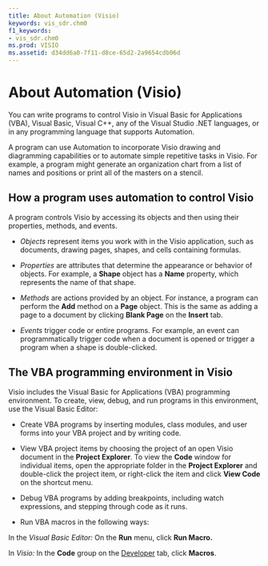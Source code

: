 ```yaml
---
title: About Automation (Visio)
keywords: vis_sdr.chm0
f1_keywords:
- vis_sdr.chm0
ms.prod: VISIO
ms.assetid: d34dd6a0-7f11-d8ce-65d2-2a9654cdb06d
---
```



# About Automation (Visio)

You can write programs to control Visio in Visual Basic for Applications (VBA), Visual Basic, Visual C++, any of the Visual Studio .NET languages, or in any programming language that supports Automation.

A program can use Automation to incorporate Visio drawing and diagramming capabilities or to automate simple repetitive tasks in Visio. For example, a program might generate an organization chart from a list of names and positions or print all of the masters on a stencil.

## How a program uses automation to control Visio

A program controls Visio by accessing its objects and then using their properties, methods, and events.


-  _Objects_ represent items you work with in the Visio application, such as documents, drawing pages, shapes, and cells containing formulas.
    
-  _Properties_ are attributes that determine the appearance or behavior of objects. For example, a **Shape** object has a **Name** property, which represents the name of that shape.
    
-  _Methods_ are actions provided by an object. For instance, a program can perform the **Add** method on a **Page** object. This is the same as adding a page to a document by clicking **Blank Page** on the **Insert** tab.
    
-  _Events_ trigger code or entire programs. For example, an event can programmatically trigger code when a document is opened or trigger a program when a shape is double-clicked.
    

## The VBA programming environment in Visio

 Visio includes the Visual Basic for Applications (VBA) programming environment. To create, view, debug, and run programs in this environment, use the Visual Basic Editor:


- Create VBA programs by inserting modules, class modules, and user forms into your VBA project and by writing code.
    
- View VBA project items by choosing the project of an open Visio document in the  **Project Explorer**. To view the  **Code** window for individual items, open the appropriate folder in the **Project Explorer** and double-click the project item, or right-click the item and click **View Code** on the shortcut menu.
    
- Debug VBA programs by adding breakpoints, including watch expressions, and stepping through code as it runs.
    
- Run VBA macros in the following ways:
    
In the  _Visual Basic Editor:_ On the **Run** menu, click **Run Macro.**

In  _Visio:_ In the **Code** group on the [Developer](run-visio-in-developer-mode.md) tab, click **Macros**.


